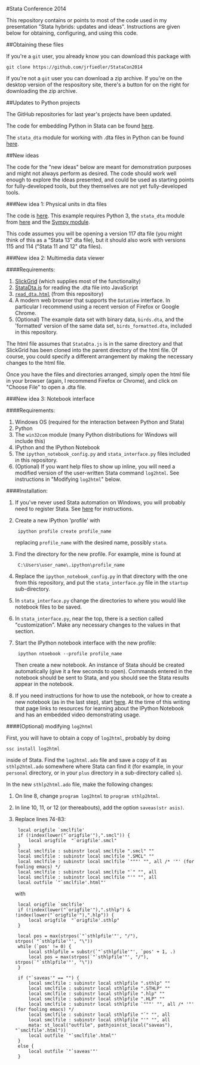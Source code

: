 #Stata Conference 2014

This repository contains or points to most of the code used in my presentation "Stata hybrids: updates and ideas". Instructions are given below for obtaining, configuring, and using this code.

##Obtaining these files

If you're a `git` user, you already know you can download this package with

    git clone https://github.com/jrfiedler/StataCon2014

If you're not a `git` user you can download a zip archive. If you're on the desktop version of the respository site,
there's a button for on the right for downloading the zip archive.

##Updates to Python projects

The GitHub repositories for last year's projects have been updated.

The code for embedding Python in Stata can be found [here](https://github.com/jrfiedler/python-in-stata).

The `stata_dta` module for working with .dta files in Python can be found [here](https://github.com/jrfiedler/stata-dta-in-python).

##New ideas

The code for the "new ideas" below are meant for demonstration purposes and might not always perform as desired. The code should work well enough to explore the ideas presented, and could be used as starting points for fully-developed tools, but they themselves are not yet fully-developed tools.

###New idea 1: Physical units in dta files

The code is [here](https://github.com/jrfiedler/StataCon2014/units_dta.py). This example requires Python 3, the `stata_dta` module from [here](https://github.com/jrfiedler/stata-dta-in-python) and the [Sympy module](http://docs.sympy.org/dev/install.html). 

This code assumes you will be opening a version 117 dta file (you might think of this as a "Stata 13" dta file), but it should also work with versions 115 and 114 ("Stata 11 and 12" dta files).


###New idea 2: Multimedia data viewer

####Requirements:

1. [SlickGrid](https://github.com/mleibman/SlickGrid) (which supplies most of the functionality)
2. [StataDta.js](https://github.com/jrfiedler/StataDtaJS) for reading the .dta file into JavaScript
3. [`read_dta.html`](https://github.com/jrfiedler/StataCon2014/read_dta.html) (from this repository)
4. A modern web browser that supports the `DataView` interface. In particular I recommend using a recent version of Firefox or Google Chrome.
5. (Optional) The example data set with binary data, `birds.dta`, and the 'formatted' version of the same data set, `birds_formatted.dta`, included in this repository.


The html file assumes that `StataDta.js` is in the same directory and that SlickGrid has been cloned into the parent directory of the html file. Of course, you could specify a different arrangement by making the necessary changes to the html file.

Once you have the files and directories arranged, simply open the html file in your browser (again, I recommend Firefox or Chrome), and click on "Choose File" to open a .dta file.


###New idea 3: Notebook interface


####Requirements:

1. Windows OS (required for the interaction between Python and Stata)
2. Python
3. The `win32com` module (many Python distributions for Windows will include this)
4. IPython and the IPython Notebook
5. The `ipython_notebook_config.py` and `stata_interface.py` files included in this repository.
6. (Optional) If you want help files to show up inline, you will need a modified version of the user-written Stata command `log2html`. See instructions in "Modifying `log2html`" below.


####Installation:

1. If you've never used Stata automation on Windows, you will probably need to register Stata. See [here]() for instructions.

2. Create a new IPython 'profile' with

        ipython profile create profile_name

    replacing `profile_name` with the desired name, possibly `stata`. 

3. Find the directory for the new profile. For example, mine is found at
 
        C:\Users\user_name\.ipython\profile_name

4. Replace the `ipython_notebook_config.py` in that directory with the one from this repository, and put the `stata_interface.py` file in the `startup` sub-directory.

5. In `stata_interface.py` change the directories to where you would like notebook files to be saved.

6. In `stata_interface.py`, near the top, there is a section called "customization". Make any necessary changes to the values in that section.

7. Start the IPython notebook interface with the new profile:

        ipython ntoebook --profile profile_name
 
    Then create a new notebook. An instance of Stata should be created automatically (give it a few seconds to open). Commands entered in the notebook should be sent to Stata, and you should see the Stata results appear in the notebook.

8. If you need instructions for how to use the notebook, or how to create a new notebook (as in the last step), start [here](http://ipython.org/notebook.html). At the time of this writing that page links to resources for learning about the IPython Notebook and has an embedded video demonstrating usage.


####(Optional) modifying `log2html`

First, you will have to obtain a copy of `log2html`, probably by doing

    ssc install log2html

inside of Stata. Find the `log2html.ado` file and save a copy of it as `sthlp2html.ado` somewhere where Stata can find it (for example, in your `personal` directory, or in your `plus` directory in a sub-directory called `s`).

In the new `sthlp2html.ado` file, make the following changes:

1. On line 8, change `program log2html` to `program sthlp2html`.

2. In line 10, 11, or 12 (or thereabouts), add the option `saveas(str asis)`.

3. Replace lines 74-83:

        local origfile `smclfile'
        if (!index(lower("`origfile'"),".smcl")) {
		    local origfile  "`origfile'.smcl"
        }
        local smclfile : subinstr local smclfile ".smcl" "" 
        local smclfile : subinstr local smclfile ".SMCL" ""
        local smclfile : subinstr local smclfile `"""' "", all /* '"' (for fooling emacs) */
        local smclfile : subinstr local smclfile "`" "", all 
        local smclfile : subinstr local smclfile "'" "", all 
        local outfile `"`smclfile'.html"'

    with

        local origfile `smclfile'
        if (!index(lower("`origfile'"),".sthlp") & !index(lower("`origfile'"),".hlp")) {
            local origfile  "`origfile'.sthlp"
        }
	
        local pos = max(strpos(`"`sthlpfile'"', "/"), strpos(`"`sthlpfile'"', "\"))
        while (`pos' != 0) {
            local sthlpfile = substr(`"`sthlpfile'"', `pos' + 1, .)
            local pos = max(strpos(`"`sthlpfile'"', "/"), strpos(`"`sthlpfile'"', "\"))
        }
		
        if ("`saveas'" == "") {
            local smclfile : subinstr local sthlpfile ".sthlp" "" 
            local smclfile : subinstr local sthlpfile ".STHLP" ""
            local smclfile : subinstr local sthlpfile ".hlp" "" 
            local smclfile : subinstr local sthlpfile ".HLP" ""
            local smclfile : subinstr local sthlpfile `"""' "", all /* '"' (for fooling emacs) */
            local smclfile : subinstr local sthlpfile "`" "", all 
            local smclfile : subinstr local sthlpfile "'" "", all 
            mata: st_local("outfile", pathjoin(st_local("saveas"), "`smclfile'.html"))
            local outfile `"`smclfile'.html"'
        }
        else {
            local outfile `"`saveas'"'
        }
